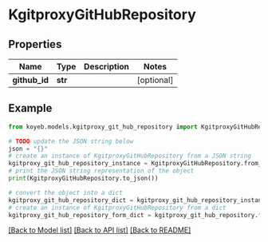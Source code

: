 # KgitproxyGitHubRepository


## Properties

Name | Type | Description | Notes
------------ | ------------- | ------------- | -------------
**github_id** | **str** |  | [optional] 

## Example

```python
from koyeb.models.kgitproxy_git_hub_repository import KgitproxyGitHubRepository

# TODO update the JSON string below
json = "{}"
# create an instance of KgitproxyGitHubRepository from a JSON string
kgitproxy_git_hub_repository_instance = KgitproxyGitHubRepository.from_json(json)
# print the JSON string representation of the object
print(KgitproxyGitHubRepository.to_json())

# convert the object into a dict
kgitproxy_git_hub_repository_dict = kgitproxy_git_hub_repository_instance.to_dict()
# create an instance of KgitproxyGitHubRepository from a dict
kgitproxy_git_hub_repository_form_dict = kgitproxy_git_hub_repository.from_dict(kgitproxy_git_hub_repository_dict)
```
[[Back to Model list]](../README.md#documentation-for-models) [[Back to API list]](../README.md#documentation-for-api-endpoints) [[Back to README]](../README.md)


